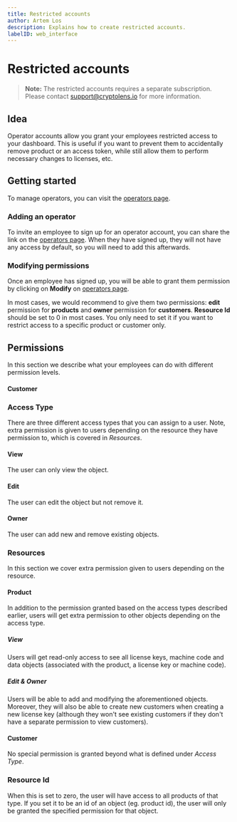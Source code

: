 ```yaml
---
title: Restricted accounts
author: Artem Los
description: Explains how to create restricted accounts.
labelID: web_interface
---
```


# Restricted accounts

> **Note:** The restricted accounts requires a separate subscription. Please contact support@cryptolens.io for more information.

## Idea

Operator accounts allow you grant your employees restricted access to your dashboard. This is useful if you want to prevent them to accidentally remove product or an access token, while still allow them to perform necessary changes to licenses, etc.

## Getting started
To manage operators, you can visit the [operators page](https://app.cryptolens.io/Operator).

### Adding an operator
To invite an employee to sign up for an operator account, you can share the link on the [operators page](https://app.cryptolens.io/Operator). When they have signed up, they will not have any access by default, so you will need to add this afterwards.

### Modifying permissions
Once an employee has signed up, you will be able to grant them permission by clicking on **Modify** on [operators page](https://app.cryptolens.io/Operator).

In most cases, we would recommend to give them two permissions: **edit** permission for **products** and **owner** permission for **customers**. **Resource Id** should be set to 0 in most cases. You only need to set it if you want to restrict access to a specific product or customer only.

## Permissions

In this section we describe what your employees can do with different permission levels. 

#### Customer

### Access Type
There are three different access types that you can assign to a user. Note, extra permission is given to users depending on the resource they have permission to, which is covered in _Resources_.

#### View
The user can only view the object.

#### Edit 
The user can edit the object but not remove it.

#### Owner
The user can add new and remove existing objects.

### Resources
In this section we cover extra permission given to users depending on the resource.

#### Product
In addition to the permission granted based on the access types described earlier, users will get extra permission to other objects depending on the access type.

##### View
Users will get read-only access to see all license keys, machine code and data objects (associated with the product, a license key or machine code).

##### Edit & Owner
Users will be able to add and modifying the aforementioned objects. Moreover, they will also be able to create new customers when creating a new license key (although they won't see existing customers if they don't have a separate permission to view customers).

#### Customer
No special permission is granted beyond what is defined under _Access Type_.

### Resource Id
When this is set to zero, the user will have access to all products of that type. If you set it to be an id of an object (eg. product id), the user will only be granted the specified permission for that object.